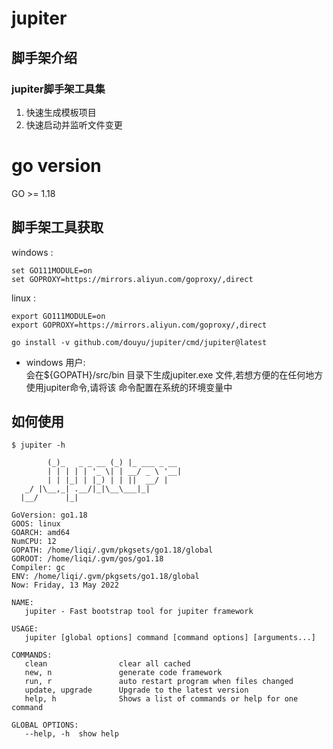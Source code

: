 # jupiter

## 脚手架介绍

### jupiter脚手架工具集

1. 快速生成模板项目
2. 快速启动并监听文件变更

# go version

 GO >= 1.18

## 脚手架工具获取

windows :  

```shell script
set GO111MODULE=on
set GOPROXY=https://mirrors.aliyun.com/goproxy/,direct
```

linux :  

```shell script
export GO111MODULE=on
export GOPROXY=https://mirrors.aliyun.com/goproxy/,direct
```

`go install -v github.com/douyu/jupiter/cmd/jupiter@latest`

* windows 用户:  
  会在${GOPATH}/src/bin 目录下生成jupiter.exe 文件,若想方便的在任何地方使用jupiter命令,请将该
  命令配置在系统的环境变量中

## 如何使用

```
$ jupiter -h
                                     
        (_)_   _ _ __ (_) |_ ___ _ __
        | | | | | '_ \| | __/ _ \ '__|
        | | |_| | |_) | | ||  __/ |
   _/ |\__,_| .__/|_|\__\___|_|
  |__/      |_|   
                                                           
GoVersion: go1.18
GOOS: linux
GOARCH: amd64
NumCPU: 12
GOPATH: /home/liqi/.gvm/pkgsets/go1.18/global
GOROOT: /home/liqi/.gvm/gos/go1.18
Compiler: gc
ENV: /home/liqi/.gvm/pkgsets/go1.18/global
Now: Friday, 13 May 2022

NAME:
   jupiter - Fast bootstrap tool for jupiter framework

USAGE:
   jupiter [global options] command [command options] [arguments...]

COMMANDS:
   clean                clear all cached
   new, n               generate code framework
   run, r               auto restart program when files changed
   update, upgrade      Upgrade to the latest version
   help, h              Shows a list of commands or help for one command

GLOBAL OPTIONS:
   --help, -h  show help
```
